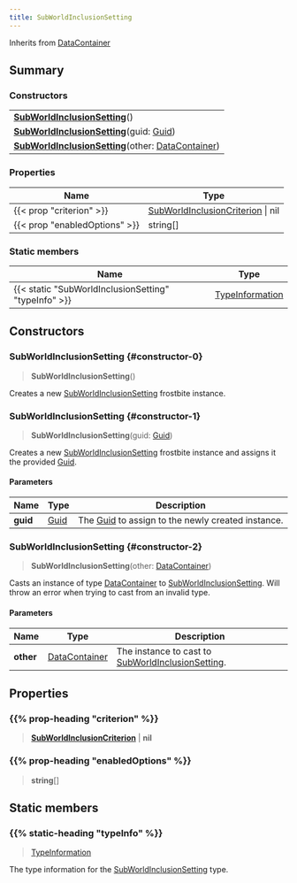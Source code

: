 ```yaml
---
title: SubWorldInclusionSetting
---
```


Inherits from 
[DataContainer](/vext/ref/shared/class/datacontainer)

## Summary
### Constructors
| |
| ----------- |
| **[SubWorldInclusionSetting](#constructor-0)**() |
| **[SubWorldInclusionSetting](#constructor-1)**(guid: [Guid](/vext/ref/shared/class/guid)) |
| **[SubWorldInclusionSetting](#constructor-2)**(other: [DataContainer](/vext/ref/shared/class/datacontainer)) |

### Properties
| Name | Type |
| ---- | ---- |
| {{< prop "criterion" >}} | [SubWorldInclusionCriterion](/vext/ref/fb/subworldinclusioncriterion) \| nil |
| {{< prop "enabledOptions" >}} | string[] |

### Static members
| Name | Type |
| ---- | ---- |
| {{< static "SubWorldInclusionSetting" "typeInfo" >}} | [TypeInformation](/vext/ref/shared/class/typeinformation) |

## Constructors
### SubWorldInclusionSetting {#constructor-0}
> **SubWorldInclusionSetting**()

Creates a new [SubWorldInclusionSetting](/vext/ref/fb/subworldinclusionsetting) frostbite instance.

### SubWorldInclusionSetting {#constructor-1}
> **SubWorldInclusionSetting**(guid: [Guid](/vext/ref/shared/class/guid))

Creates a new [SubWorldInclusionSetting](/vext/ref/fb/subworldinclusionsetting) frostbite instance and assigns it the provided [Guid](/vext/ref/shared/class/guid).

#### Parameters
| Name | Type | Description |
| ---- | ---- | ----------- |
| **guid** | [Guid](/vext/ref/shared/class/guid) | The [Guid](/vext/ref/shared/class/guid) to assign to the newly created instance. |

### SubWorldInclusionSetting {#constructor-2}
> **SubWorldInclusionSetting**(other: [DataContainer](/vext/ref/shared/class/datacontainer))

Casts an instance of type [DataContainer](/vext/ref/shared/class/datacontainer) to [SubWorldInclusionSetting](/vext/ref/fb/subworldinclusionsetting). Will throw an error when trying to cast from an invalid type.

#### Parameters
| Name | Type | Description |
| ---- | ---- | ----------- |
| **other** | [DataContainer](/vext/ref/shared/class/datacontainer) | The instance to cast to [SubWorldInclusionSetting](/vext/ref/fb/subworldinclusionsetting). |

## Properties
### {{% prop-heading "criterion" %}}
> **[SubWorldInclusionCriterion](/vext/ref/fb/subworldinclusioncriterion)** | **nil**

### {{% prop-heading "enabledOptions" %}}
> **string**[]

## Static members
### {{% static-heading "typeInfo" %}}
> [TypeInformation](/vext/ref/shared/class/typeinformation)

The type information for the [SubWorldInclusionSetting](/vext/ref/fb/subworldinclusionsetting) type.

